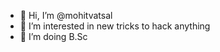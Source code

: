 - 👋 Hi, I’m @mohitvatsal
- 👀 I’m interested in new tricks to hack anything
- 🌱 I’m doing B.Sc

<!---
mohitvatsal/mohitvatsal is a ✨ special ✨ repository because its `README.md` (this file) appears on your GitHub profile.
You can click the Preview link to take a look at your changes.
--->
